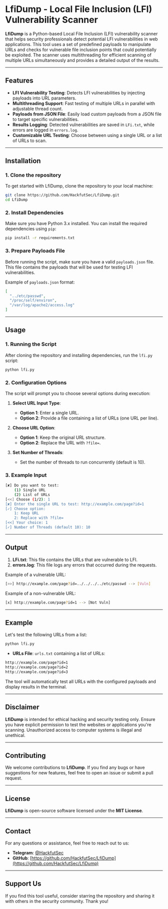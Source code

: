 # **LfiDump - Local File Inclusion (LFI) Vulnerability Scanner**

**LfiDump** is a Python-based Local File Inclusion (LFI) vulnerability scanner that helps security professionals detect potential LFI vulnerabilities in web applications. This tool uses a set of predefined payloads to manipulate URLs and checks for vulnerable file inclusion points that could potentially be exploited. The scanner uses multithreading for efficient scanning of multiple URLs simultaneously and provides a detailed output of the results.

---

## **Features**
- **LFI Vulnerability Testing**: Detects LFI vulnerabilities by injecting payloads into URL parameters.
- **Multithreading Support**: Fast testing of multiple URLs in parallel with adjustable thread count.
- **Payloads from JSON File**: Easily load custom payloads from a JSON file to target specific vulnerabilities.
- **Results Logging**: Detected vulnerabilities are saved in `LFi.txt`, while errors are logged in `errors.log`.
- **Customizable URL Testing**: Choose between using a single URL or a list of URLs to scan.

---

## **Installation**

### **1. Clone the repository**

To get started with LfiDump, clone the repository to your local machine:

```bash
git clone https://github.com/HackfutSec/LfiDump.git
cd LfiDump
```

### **2. Install Dependencies**

Make sure you have Python 3.x installed. You can install the required dependencies using `pip`:

```bash
pip install -r requirements.txt
```

### **3. Prepare Payloads File**

Before running the script, make sure you have a valid `payloads.json` file. This file contains the payloads that will be used for testing LFI vulnerabilities.

Example of `payloads.json` format:

```json
[
  "../etc/passwd",
  "/proc/self/environ",
  "/var/log/apache2/access.log"
]
```

---

## **Usage**

### **1. Running the Script**

After cloning the repository and installing dependencies, run the `lfi.py` script:

```bash
python lfi.py
```

### **2. Configuration Options**

The script will prompt you to choose several options during execution:

1. **Select URL Input Type**:
   - **Option 1**: Enter a single URL.
   - **Option 2**: Provide a file containing a list of URLs (one URL per line).
   
2. **Choose URL Option**:
   - **Option 1**: Keep the original URL structure.
   - **Option 2**: Replace the URL with `?file=`.

3. **Set Number of Threads**:
   - Set the number of threads to run concurrently (default is 10).

### **3. Example Input**

```bash
[✘] Do you want to test:
    (1) Single URL
    (2) List of URLs
[<<] Choose (1/2): 1
[✘] Enter the single URL to test: http://example.com/page?id=1
[✓] Choose option:
    1: Keep URL
    2: Replace with ?file=
[<<] Your choice: 1
[✓] Number of Threads (default 10): 10
```

---

## **Output**

1. **LFi.txt**: This file contains the URLs that are vulnerable to LFI.
2. **errors.log**: This file logs any errors that occurred during the requests.

Example of a vulnerable URL:

```bash
[>>] http://example.com/page?id=../../../../etc/passwd --> [Vuln]
```

Example of a non-vulnerable URL:

```bash
[x] http://example.com/page?id=1 --> [Not Vuln]
```

---

## **Example**

Let's test the following URLs from a list:

```bash
python lfi.py
```

- **URLs File**: `urls.txt` containing a list of URLs:
  
```txt
http://example.com/page?id=1
http://example.com/page?id=2
http://example.com/page?id=3
```

The tool will automatically test all URLs with the configured payloads and display results in the terminal.

---

## **Disclaimer**

**LfiDump** is intended for ethical hacking and security testing only. Ensure you have explicit permission to test the websites or applications you're scanning. Unauthorized access to computer systems is illegal and unethical.

---

## **Contributing**

We welcome contributions to **LfiDump**. If you find any bugs or have suggestions for new features, feel free to open an issue or submit a pull request.

---

## **License**

**LfiDump** is open-source software licensed under the **MIT License**.

---

## **Contact**

For any questions or assistance, feel free to reach out to us:

- **Telegram**: [@HackfutSec](https://t.me/HackfutSec)
- **GitHub**: [https://github.com/HackfutSec/LfiDump](https://github.com/HackfutSec/LfiDump)

---

## **Support Us**

If you find this tool useful, consider starring the repository and sharing it with others in the security community. Thank you!
